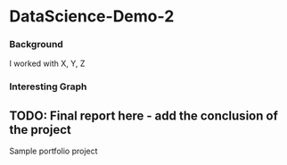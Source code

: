 # DataScience-Demo-2

### Background

I worked with X, Y, Z

### Interesting Graph



## TODO: Final report here - add the conclusion of the project


Sample portfolio project


